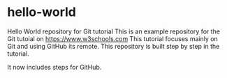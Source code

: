 # hello-world
Hello World repository for Git tutorial
This is an example repository for the Git tutoial on https://www.w3schools.com
This tutorial focuses mainly on Git and using GitHub its remote.
This repository is built step by step in the tutorial. 

It now includes steps for GitHub.
